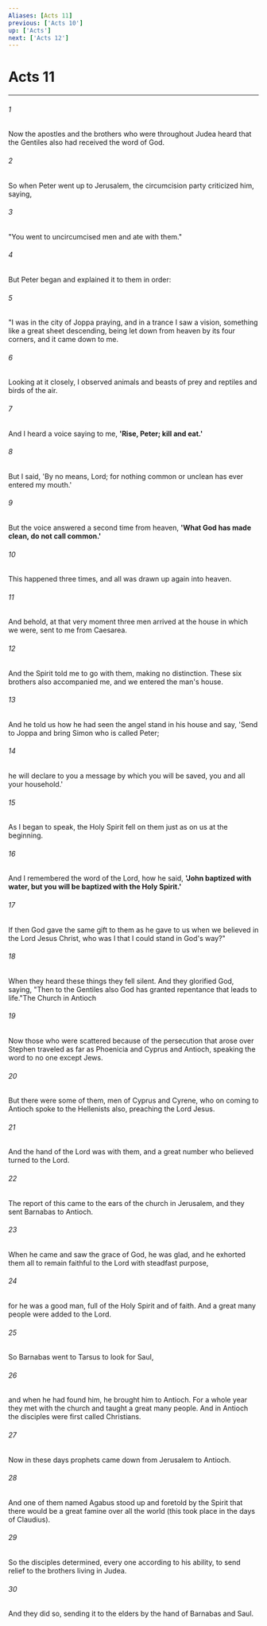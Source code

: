 ```yaml
---
Aliases: [Acts 11]
previous: ['Acts 10']
up: ['Acts']
next: ['Acts 12']
---
```

# Acts 11

***

 

###### 1 
Now the apostles and the brothers who were throughout Judea heard that the Gentiles also had received the word of God. 
 

###### 2 
So when Peter went up to Jerusalem, the circumcision party criticized him, saying, 
 

###### 3 
"You went to uncircumcised men and ate with them." 
 

###### 4 
But Peter began and explained it to them in order: 
 

###### 5 
"I was in the city of Joppa praying, and in a trance I saw a vision, something like a great sheet descending, being let down from heaven by its four corners, and it came down to me. 
 

###### 6 
Looking at it closely, I observed animals and beasts of prey and reptiles and birds of the air. 
 

###### 7 
And I heard a voice saying to me, **'Rise, Peter; kill and eat.'** 
 

###### 8 
But I said, 'By no means, Lord; for nothing common or unclean has ever entered my mouth.' 
 

###### 9 
But the voice answered a second time from heaven, **'What God has made clean, do not call common.'** 
 

###### 10 
This happened three times, and all was drawn up again into heaven. 
 

###### 11 
And behold, at that very moment three men arrived at the house in which we were, sent to me from Caesarea. 
 

###### 12 
And the Spirit told me to go with them, making no distinction. These six brothers also accompanied me, and we entered the man's house. 
 

###### 13 
And he told us how he had seen the angel stand in his house and say, 'Send to Joppa and bring Simon who is called Peter; 
 

###### 14 
he will declare to you a message by which you will be saved, you and all your household.' 
 

###### 15 
As I began to speak, the Holy Spirit fell on them just as on us at the beginning. 
 

###### 16 
And I remembered the word of the Lord, how he said, **'John baptized with water, but you will be baptized with the Holy Spirit.'** 
 

###### 17 
If then God gave the same gift to them as he gave to us when we believed in the Lord Jesus Christ, who was I that I could stand in God's way?" 
 

###### 18 
When they heard these things they fell silent. And they glorified God, saying, "Then to the Gentiles also God has granted repentance that leads to life."The Church in Antioch
 
 

###### 19 
Now those who were scattered because of the persecution that arose over Stephen traveled as far as Phoenicia and Cyprus and Antioch, speaking the word to no one except Jews. 
 

###### 20 
But there were some of them, men of Cyprus and Cyrene, who on coming to Antioch spoke to the Hellenists also, preaching the Lord Jesus. 
 

###### 21 
And the hand of the Lord was with them, and a great number who believed turned to the Lord. 
 

###### 22 
The report of this came to the ears of the church in Jerusalem, and they sent Barnabas to Antioch. 
 

###### 23 
When he came and saw the grace of God, he was glad, and he exhorted them all to remain faithful to the Lord with steadfast purpose, 
 

###### 24 
for he was a good man, full of the Holy Spirit and of faith. And a great many people were added to the Lord. 
 

###### 25 
So Barnabas went to Tarsus to look for Saul, 
 

###### 26 
and when he had found him, he brought him to Antioch. For a whole year they met with the church and taught a great many people. And in Antioch the disciples were first called Christians.
 
 

###### 27 
Now in these days prophets came down from Jerusalem to Antioch. 
 

###### 28 
And one of them named Agabus stood up and foretold by the Spirit that there would be a great famine over all the world (this took place in the days of Claudius). 
 

###### 29 
So the disciples determined, every one according to his ability, to send relief to the brothers living in Judea. 
 

###### 30 
And they did so, sending it to the elders by the hand of Barnabas and Saul.
 

